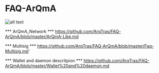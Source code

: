 # FAQ-ArQmA
![alt text](https://raw.githubusercontent.com/ArqTras/FAQ-ArQmA/img.png)

*** ArQmA_Network ***
https://github.com/ArqTras/FAQ-ArQmA/blob/master/ArQmA-Like.md

*** Multisig ***
https://github.com/ArqTras/FAQ-ArQmA/blob/master/Faq-Multisig.md'

*** Wallet and daemon descritpion ***
https://github.com/ArqTras/FAQ-ArQmA/blob/master/Wallet%20and%20daemon.md
